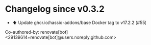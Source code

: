 # Changelog since v0.3.2
- ⬆️ Update ghcr.io/hassio-addons/base Docker tag to v17.2.2 (#55)

Co-authored-by: renovate[bot] <29139614+renovate[bot]@users.noreply.github.com> 
